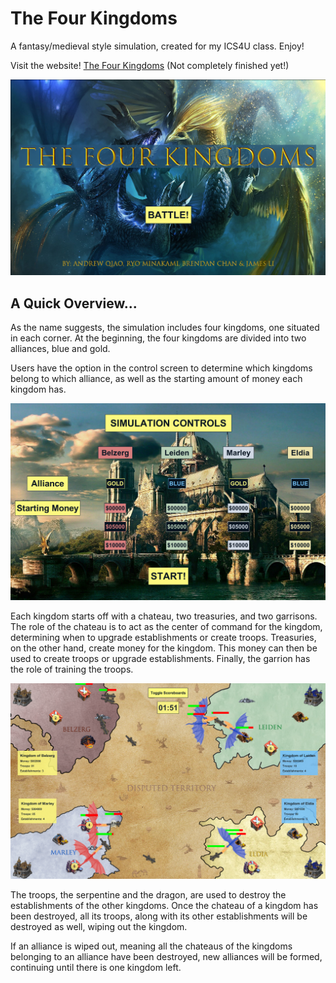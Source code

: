 # The Four Kingdoms
A fantasy/medieval style simulation, created for my ICS4U class. Enjoy!

Visit the website! [The Four Kingdoms](https://sites.google.com/view/the-fourkingdoms) (Not completely finished yet!)

![Start Screen](TheFourKingdoms/images/start-screen.png "TheFourKingdoms Start Screen")

## A Quick Overview...
As the name suggests, the simulation includes four kingdoms, one situated in each corner. At the beginning, the four kingdoms are divided into two alliances, blue and gold.

Users have the option in the control screen to determine which kingdoms belong to which alliance, as well as the starting amount of money each kingdom has.

![Control Screen](TheFourKingdoms/images/control-screen.png "TheFourKingdoms Control Screen")

Each kingdom starts off with a chateau, two treasuries, and two garrisons. The role of the chateau is to act as the center of command for the kingdom, determining when to upgrade establishments or create troops. Treasuries, on the other hand, create money for the kingdom. This money can then be used to create troops or upgrade establishments. Finally, the garrion has the role of training the troops.

![Simulation Screen](TheFourKingdoms/images/simulation-screen.png "TheFourKingdoms Simulation")

The troops, the serpentine and the dragon, are used to destroy the establishments of the other kingdoms. Once the chateau of a kingdom has been destroyed, all its troops, along with its other establishments will be destroyed as well, wiping out the kingdom.

If an alliance is wiped out, meaning all the chateaus of the kingdoms belonging to an alliance have been destroyed, new alliances will be formed, continuing until there is one kingdom left.
